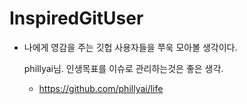 # InspiredGitUser
* 나에게 영감을 주는 깃헙 사용자들을 쭈욱 모아볼 생각이다. 

    phillyai님. 
    인생목표를 이슈로 관리하는것은 좋은 생각. 
    * https://github.com/phillyai/life
    
    
    
